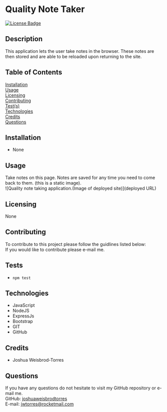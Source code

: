 # Quality Note Taker
[![License Badge](https://img.shields.io/badge/license-None-red)](#)

## Description  
This application lets the user take notes in the browser. These notes are then stored and are able to be reloaded upon returning to the site.

## Table of Contents  
[Installation](#Installation)  
[Usage](#Usage)  
[Licensing](#Licensing)  
[Contributing](#Contributing)  
[Test(s)](#Tests)  
[Technologies](#Technologies)  
[Credits](#Credits)  
[Questions](#Questions)

## Installation
- None

## Usage  
Take notes on this page. Notes are saved for any time you need to come back to them. (this is a static image).  
![Quality note taking application.(Image of deployed site)](deployed URL)  

## Licensing  
None  

## Contributing  
To contribute to this project please follow the guidlines listed below:  
If you would like to contribute please e-mail me.

## Tests
- ```npm test```


## Technologies 
- JavaScript
- NodeJS
- ExpressJs
- Bootstrap
- GIT
- GitHub

## Credits 
- Joshua Weisbrod-Torres

## Questions  
If you have any questions do not hesitate to visit my GitHub repository or e-mail me.  
GitHub: [joshuaweisbrodtorres](https://github.com/joshuaweisbrodtorres)  
E-mail: [jwtorres@rocketmail.com](mailto:jwtorres@rocketmail.com)